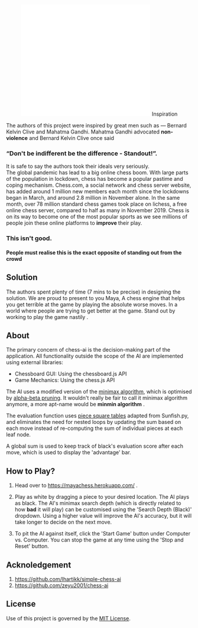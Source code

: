 <p align="center">
<img src= "mayalogo.png" width="350" height="300">
</p?

## Inspiration
The authors of this project were inspired by great men such as ― Bernard Kelvin Clive and Mahatma Gandhi. Mahatma Gandhi advocated <b>non-violence</b> and Bernard Kelvin Clive once said<br> <h3>“Don't be indifferent be the difference - Standout!”. </h3>
It is safe to say the authors took their ideals very seriously. <br>
The global pandemic has lead to a big online chess boom. With large parts of the population in lockdown, chess has become a popular pastime and coping mechanism. Chess.com, a social network and chess server website, has added around 1 million new members each month since the lockdowns began in March, and around 2.8 million in November alone. In the same month, over 78 million standard chess games took place on lichess, a free online chess server, compared to half as many in November 2019. Chess is on its way to become one of the most popular sports as we see millions of people join these online platforms to <b>improve </b>their play.
<h3> This isn't good. </h3>
<h4> People must realise this is the exact <b>opposite</b> of <b>standing out</b> from the crowd  </h4>

## Solution
The authors spent plenty of time (7 mins to be precise) in designing the solution. We are proud to present to you Maya, A chess engine that helps you get terrible at the game by playing the absolute worse moves.
In a world where people are trying to get better at the game. Stand out by working to play the game nastily .
## About
 

The primary concern of chess-ai is the decision-making part of the application. All functionality outside the scope of the AI are implemented using external libraries:
- Chessboard GUI: Using the chessboard.js API
- Game Mechanics: Using the chess.js API

The AI uses a modified version of the [minimax algorithm](https://en.wikipedia.org/wiki/Minimax), which is optimised by [alpha-beta pruning](https://en.wikipedia.org/wiki/Alpha%E2%80%93beta_pruning). It wouldn't really be fair to call it minimax algorithm anymore, a more apt-name would be <b>minmin algorithm</b> .

The evaluation function uses [piece square tables](https://www.chessprogramming.org/Piece-Square_Tables) adapted from Sunfish.py, and eliminates the need for nested loops by updating the sum based on each move instead of re-computing the sum of individual pieces at each leaf node.

A global sum is used to keep track of black's evaluation score after each move, which is used to display the 'advantage' bar. 

## How to Play?
1. Head over to https://mayachess.herokuapp.com/ .

2. Play as white by dragging a piece to your desired location. The AI plays as black. The AI's minimax search depth (which is directly related to how <b>bad</b> it will play) can be customised using the 'Search Depth (Black)' dropdown. Using a higher value will improve the AI's accuracy, but it will take longer to decide on the next move.

3. To pit the AI against itself, click the 'Start Game' button under Computer vs. Computer. You can stop the game at any time using the 'Stop and Reset' button.

## Acknoledgement
1. https://github.com/lhartikk/simple-chess-ai
2. https://github.com/zeyu2001/chess-ai

## License
Use of this project is governed by the [MIT License](LICENSE).
